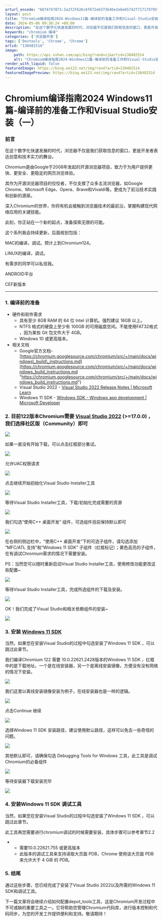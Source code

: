 ```yaml
---
arturl_encode: "6874747073:3a2f2f626c6f672e6373646e2e6e65742f717179795f736a2f:61727469636c652f64657461696c732f313338343832353134"
layout: post
title: "Chromium编译指南2024-Windows11篇-编译前的准备工作和Visual-Studio安装一"
date: 2024-05-06 09:38:24 +08:00
description: "在这个数字化快速发展的时代，浏览器不仅是我们获取信息的窗口，更是开发者表达创意和技术实力的舞台。Ch"
keywords: "chromium 编译"
categories: ['浏览器开发']
tags: ['Devtools', 'Chrome', 'Chrome']
artid: "138482514"
image:
    path: https://api.vvhan.com/api/bing?rand=sj&artid=138482514
    alt: "Chromium编译指南2024-Windows11篇-编译前的准备工作和Visual-Studio安装一"
render_with_liquid: false
featuredImage: https://bing.ee123.net/img/rand?artid=138482514
featuredImagePreview: https://bing.ee123.net/img/rand?artid=138482514
---
```


# Chromium编译指南2024 Windows11篇-编译前的准备工作和Visual Studio安装（一）

### 前言

在这个数字化快速发展的时代，浏览器不仅是我们获取信息的窗口，更是开发者表达创意和技术实力的舞台。

Chromium是由Google于2008年发起的开源浏览器项目，致力于为用户提供更快、更安全、更稳定的网页浏览体验。

其作为开源浏览器项目的佼佼者，不仅支撑了众多主流浏览器，如Google Chrome、Microsoft Edge、Opera、Brave和Vivaldi等。更成为了前沿技术实践和创新的源泉。

深入Chromium的世界，你将有机会接触到浏览器技术的最前沿，掌握构建现代网络应用的关键技能。

此刻，你正站在一个新的起点，准备探索无限的可能。

这个系列我会持续更新，后面规划包括：

MAC的编译，调试。预计上到Chromium124。

LINUX的编译，调试。

有需求的同学可以私信我。

ANDROID平台

CEF新版本

---

### 1. 编译前的准备

* 硬件和软件需求
  + 具有至少 8GB RAM 的 64 位 Intel 计算机。强烈建议 16GB 以上。
  + NTFS 格式的硬盘上至少有 100GB 的可用磁盘空间。不能使用FAT32格式 ，因为某些 Git 包文件大于 4GB。
  + Windows 10 或更高版本。
* 相关文档
  + Google官方文档-
    [https://chromium.googlesource.com/chromium/src/+/main/docs/windows\_build\_instructions.md](https://chromium.googlesource.com/chromium/src/+/main/docs/windows_build_instructions.md "https://chromium.googlesource.com/chromium/src/+/main/docs/windows_build_instructions.md")
  + Visual Studio 2022 -
    [Visual Studio 2022 Release Notes | Microsoft Learn](https://learn.microsoft.com/en-us/visualstudio/releases/2022/release-notes "Visual Studio 2022 Release Notes | Microsoft Learn")
  + Windows 11 SDK -
    [Windows SDK - Windows app development | Microsoft Developer](https://developer.microsoft.com/en-us/windows/downloads/windows-sdk/ "Windows SDK - Windows app development | Microsoft Developer")

### 2. 目前122版本Chromium需要 [Visual Studio 2022](https://learn.microsoft.com/en-us/visualstudio/releases/2022/release-notes "Visual Studio 2022") (>=17.0.0) ，我们选择社区版（Community）即可

![](https://i-blog.csdnimg.cn/blog_migrate/42d3cc97017a9af4053ddf15d89ddf92.png)

如果一直没有开始下载，可以点击红框部分重试。

![](https://i-blog.csdnimg.cn/blog_migrate/86e020ef92d2138def98169fa2f2e784.png)

允许UAC权限请求

![](https://i-blog.csdnimg.cn/blog_migrate/abd2f7d508b0c9c7b4bb492797726305.png)

点击继续开始初始化Visual Studio Installer工具

![](https://i-blog.csdnimg.cn/blog_migrate/156431e7f723328b72e578626ef58979.png)

等待Visual Studio Installer工具，下载/初始化完成需要的资源

![](https://i-blog.csdnimg.cn/blog_migrate/8f8d3d7706d9b88dfe4bf08f76c0593c.png)

我们勾选“使用C++ 桌面开发” 组件，可选组件目前保持默认即可

![](https://i-blog.csdnimg.cn/blog_migrate/bcbcb1ad136913f1cb0f6892dfae489b.png)

在右侧的侧边栏中，“使用C++ 桌面开发”下的可选子组件，请勾选添加 “MFC/ATL 支持”和“Windows 11 SDK” 子组件（红框标记）；黄色高亮的子组件，在有调试Chromium需求的情况下需要安装。

PS：当然您可以随时重新启动Visual Studio Installer工具，使用修改功能更改这些配置~

![](https://i-blog.csdnimg.cn/blog_migrate/47070f9ef00da3ac81e87e2c32b9b8d5.png)

等待Visual Studio Installer工具，完成所选组件的下载及安装。

![](https://i-blog.csdnimg.cn/blog_migrate/b4624381f4bc6b72e37dde52b1595fd2.png)

OK！我们完成了Visual Studio和相关依赖组件的安装~

![](https://i-blog.csdnimg.cn/blog_migrate/f25d13308eef96b379e928e3e5b0d607.png)

### 3. 安装 [Windows 11 SDK](https://developer.microsoft.com/en-us/windows/downloads/windows-sdk/ "Windows 11 SDK")

当然，如果您在安装Visual Studio的过程中勾选安装了Windows 11 SDK ，可以跳过此章节。

我们编译Chromium 122 需要 10.0.22621.2428版本的Windows 11 SDK ，红框中的是下载地址，一个是在线安装器，另一个是离线安装镜像，方便没有没有网络的情况下安装。

![](https://i-blog.csdnimg.cn/blog_migrate/335cfe160c4b802b9bf0dc630a1e7c3e.png)

我们这里以离线安装镜像安装为例子，在线安装器也是一样的逻辑。

![](https://i-blog.csdnimg.cn/blog_migrate/8c8159ee8f9fdca358545e86d687d521.png)

点击Continue 继续

![](https://i-blog.csdnimg.cn/blog_migrate/1a7d35c6f3eb7a81c9ca5f80ed634a02.png)

选择Windows 11 SDK 安装路径，建议使用默认路径，这样可以免去一些奇怪的问题。

![](https://i-blog.csdnimg.cn/blog_migrate/df4d65fba85209324cd13efe2123a399.png)

其他默认即可，请确保勾选 Debugging Tools for Windows 工具，此工具是调试Chromium的必备组件

![](https://i-blog.csdnimg.cn/blog_migrate/fc92677ff38e596f65f1be79c86b5e75.png)

等待安装器下载安装完毕

![](https://i-blog.csdnimg.cn/blog_migrate/8b8987ab6d270c5472269a8cf3f93b09.png)

### 4. 安装Windows 11 SDK 调试工具

当然，如果您在安装Visual Studio的过程中勾选安装了Windows 11 SDK ，可以跳过此章节。

此工具再您需要进行chromium调试的时候需要安装，具体步骤可以参考章节2.2

* + 需要10.0.22621.755 或更高版本
  + 此版本的调试工具来支持读取大页面 PDB，Chrome 使用该大页面 PDB 来允许大于 4 GiB 的 PDB。

### 5. 结尾

通过这些步骤，您已经完成了安装了Visual Studio 2022以及所需的Windows 11 SDK和调试工具。

下一篇文章将会继续介绍如何配置depot\_tools工具，这是Chromium开发过程中不可或缺的重要工具之一。它将帮助您管理Chromium代码库，进行版本控制和代码同步，为您的开发工作提供便利和支持。敬请期待！